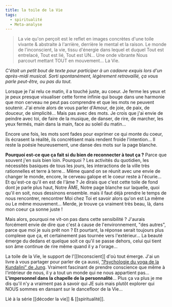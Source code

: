 ```yaml
---
title: la toile de la Vie
tags:
  - spiritualité
  - Meta-analyse
---
```


> La vie qu'on perçoit est le reflet en images concrètes d'une toile vivante & abstraite à l'arrière, derrière le mental et la raison. Le monde de l'inconscient, la vie, tissu d'énergie dans lequel et duquel Tout est entrelacé, Tout est lié, Tout est UN... Une onde vibrante Nous parcourt mettant TOUT en mouvement... La Vie.

*C'était un petit bout de texte pour participer à un cadavre exquis lors d'un après-midi musical. Sorti spontanément, légèrement retravaillé, ça vous parle peut-être, ou pas du tout.*

Lorsque je l'ai relu ce matin, il a touché juste, au coeur. Je ferme les yeux et je peux presque visualiser cette forme infinie qui bouge dans une harmonie que mon cerveau ne peut pas comprendre et que les mots ne peuvent soutenir. J'ai envie alors de vous parler d'Amour, de joie, de paix, de douceur, de simplicité... Mais pas avec des mots. Je crois que j'ai envie de peindre avec toi, de faire de la musique, de danser, de rire, de marcher, les yeux fermés, main dans la main, face au soleil du matin...

Encore une fois, les mots sont fades pour exprimer ce qui monte du coeur, ils écrasent la réalité, ils concrétisent mais rendent froide l'intention... Il reste la poésie heureusement, une danse des mots sur la page blanche.

**Pourquoi est-ce que ça fait si du bien de reconnecter à tout ça ?** Parce que souvent j'en suis bien loin. Pourquoi ? Les activités du quotidien, les nécessités basiques de tous les jours, les interactions de la ville très rationnelles et terre à terre... Même quand on se réunit avec une envie de changer le monde, encore, le cerveau galope et le coeur reste à l'écurie... Et qu'est-ce qu'il en est de l'âme ? Je dirais que c'est cette toile de fond dont je parle plus haut, Notre ÂME, Notre page blanche sur laquelle, quoi qu'il en soit, nous dessinons ensemble. mais il faut déjà prendre le temps de nous rencontrer, rencontrer Moi chez Toi et savoir alors qu'on est La même ou Le même mouvement... Merde, je trouve ça vraiment très beau, là, dans mon coeur ça sonne juste !

Mais alors, pourquoi ne vit-on pas dans cette sensibilité ? J'aurais forcément envie de dire que c'est à cause de l'environnement, "des autres", parce que moi je suis prêt non ? Et pourtant, la réponse serait toujours plus complexe que ça, et certainement pas tournée vers l'extérieur... La beauté émerge du dedans et quelque soit ce qu'il se passe dehors, celui qui tient son âme continue de rire même quand il y a l'orage...

La toile de la Vie, le support de l'[[Inconscient]] d'où tout émerge. J'ai un livre à vous partager pour parler de ça aussi, ["Psychologie du yoga de la Kundalini" de Jung](https://roamresearch.com/#/app/Omega/page/b3dciGWNh). Vraiment fascinant de prendre conscience que même à l'intérieur de nous, il y a tout un monde qui ne nous appartient pas... **L'impersonnel dans la chapelle de la personnalité**... Plus ça va plus je me dis qu'il n'y a vraiment pas à savoir qui JE suis mais plutôt explorer qui NOUS sommes en dansant sur le dancefloor de la Vie...

Lié à la série [[décoder la vie]] & [[spiritualité]].
